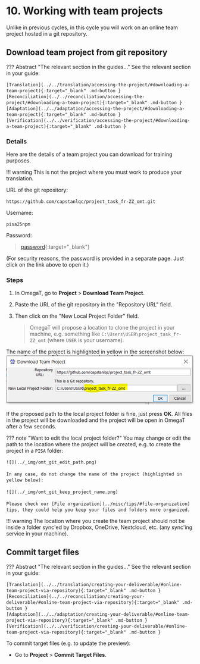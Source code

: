 # 10. Working with team projects

Unlike in previous cycles, in this cycle you will work on an online team project hosted in a git repository.

## Download team project from git repository

??? Abstract "The relevant section in the guides..."
See the relevant section in your guide:

    [Translation](../../translation/accessing-the-project/#downloading-a-team-project){:target="_blank" .md-button }
    [Reconciliation](../../reconciliation/accessing-the-project/#downloading-a-team-project){:target="_blank" .md-button }
    [Adaptation](../../adaptation/accessing-the-project/#downloading-a-team-project){:target="_blank" .md-button }
    [Verification](../../verification/accessing-the-project/#downloading-a-team-project){:target="_blank" .md-button }

### Details

Here are the details of a team project you can download for training purposes.

!!! warning
This is not the project where you must work to produce your translation.

URL of the git repository:

```url
https://github.com/capstanlqc/project_task_fr-ZZ_omt.git
```

Username:

```username
pisa25npm
```

Password:

> [password](http://cat.capstan.be/OmegaT/exercises/password.txt){:target="\_blank"}

(For security reasons, the password is provided in a separate page. Just click on the link above to open it.)

### Steps

1. In OmegaT, go to **Project** > **Download Team Project**.

2. Paste the URL of the git repository in the "Repository URL" field.

3. Then click on the "New Local Project Folder" field.

   > OmegaT will propose a location to clone the project in your machine, e.g. something like `C:\Users\USER\project_task_fr-ZZ_omt` (where `USER` is your username).

The name of the project is highlighted in yellow in the screenshot below:
![](../_img/omt_git_keep_project_name.png)

<!-- ![](../_img/omt_git_download.png) -->

If the proposed path to the local project folder is fine, just press **OK**. All files in the project will be downloaded and the project will be open in OmegaT after a few seconds.

??? note "Want to edit the local project folder?"
You may change or edit the path to the location where the project will be created, e.g. to create the project in a `PISA` folder:

    ![](../_img/omt_git_edit_path.png)

    In any case, do not change the name of the project (highlighted in yellow below):

    ![](../_img/omt_git_keep_project_name.png)

    Please check our [File organization](../misc/tips/#file-organization) tips, they could help you keep your files and folders more organized.

!!! warning
The location where you create the team project should not be inside a folder sync'ed by Dropbox, OneDrive, Nextcloud, etc. (any sync'ing service in your machine).

<!-- ![](../_img/omt_git_three_dots.png) -->

<!--

![](../_img/image001.png)

![](../_img/image002.png)

![](../_img/image003.png)

-->

## Commit target files

??? Abstract "The relevant section in the guides..."
See the relevant section in your guide:

    [Translation](../../translation/creating-your-deliverable/#online-team-project-via-repository){:target="_blank" .md-button }
    [Reconciliation](../../reconciliation/creating-your-deliverable/#online-team-project-via-repository){:target="_blank" .md-button }
    [Adaptation](../../adaptation/creating-your-deliverable/#online-team-project-via-repository){:target="_blank" .md-button }
    [Verification](../../verification/creating-your-deliverable/#online-team-project-via-repository){:target="_blank" .md-button }

To commit target files (e.g. to update the preview):

- Go to **Project** > **Commit Target Files**.

